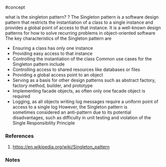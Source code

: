 #concept

what is the singleton pattern?
?
The Singleton pattern is a software design pattern that restricts the instantiation of a class to a single instance and provides a global point of access to that instance.
It is a well-known design patterns for how to solve recurring problems in object-oriented software
The key characteristics of the Singleton pattern are
- Ensuring a class has only one instance
- Providing easy access to that instance
- Controlling the instantiation of the class
Common use cases for the Singleton pattern include
- Controlling access to shared resources like databases or files
- Providing a global access point to an object
- Serving as a basis for other design patterns such as abstract factory, factory method, builder, and prototype
- Implementing facade objects, as often only one facade object is required
- Logging, as all objects writing log messages require a uniform point of access to a single log
However, the Singleton pattern is sometimes considered an anti-pattern due to its potential disadvantages, such as difficulty in unit testing and violation of the Single Responsibility Principle
<!--SR:!2024-10-04,37,290-->

### References
1. https://en.wikipedia.org/wiki/Singleton_pattern

### Notes




